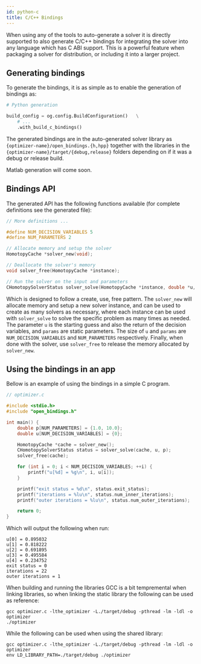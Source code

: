 ```yaml
---
id: python-c
title: C/C++ Bindings
---
```


<script type="text/x-mathjax-config">MathJax.Hub.Config({tex2jax: {inlineMath: [['$','$'], ['\\(','\\)']]}});</script>
<script type="text/javascript" async src="https://cdn.mathjax.org/mathjax/latest/MathJax.js?config=TeX-AMS-MML_HTMLorMML"></script>

When using any of the tools to auto-generate a solver it is directly supported to also generate C/C++ bindings for integrating the solver into any language which has C ABI support. This is a powerful feature when packaging a solver for distribution, or including it into a larger project.

## Generating bindings

To generate the bindings, it is as simple as to enable the generation of bindings as:

```python
# Python generation

build_config = og.config.BuildConfiguration()   \
    # ...
    .with_build_c_bindings()
```

The generated bindings are in the auto-generated solver library as `{optimizer-name}/open_bindings.{h,hpp}` together with the libraries in the `{optimizer-name}/target/{debug,release}` folders depending on if it was a debug or release build.

Matlab generation will come soon.

## Bindings API

The generated API has the following functions available (for complete definitions see the generated file):

```c
// More definitions ...

#define NUM_DECISION_VARIABLES 5
#define NUM_PARAMETERS 2

// Allocate memory and setup the solver
HomotopyCache *solver_new(void);

// Deallocate the solver's memory
void solver_free(HomotopyCache *instance);

// Run the solver on the input and parameters
CHomotopySolverStatus solver_solve(HomotopyCache *instance, double *u, const double *params);
```

Which is designed to follow a create, use, free pattern. The `solver_new` will allocate memory and setup a new solver instance, and can be used to create as many solvers as necessary, where each instance can be used with `solver_solve` to solve the specific problem as many times as needed. The parameter `u` is the starting guess and also the return of the decision variables, and `params` are static parameters. The size of `u` and `params` are `NUM_DECISION_VARIABLES` and `NUM_PARAMETERS` respectively. Finally, when done with the solver, use `solver_free` to release the memory allocated by `solver_new`.

## Using the bindings in an app

Bellow is an example of using the bindings in a simple C program.

```c
// optimizer.c

#include <stdio.h>
#include "open_bindings.h"

int main() {
	double p[NUM_PARAMETERS] = {1.0, 10.0};
	double u[NUM_DECISION_VARIABLES] = {0};

	HomotopyCache *cache = solver_new();
	CHomotopySolverStatus status = solver_solve(cache, u, p);
	solver_free(cache);

	for (int i = 0; i < NUM_DECISION_VARIABLES; ++i) {
		printf("u[%d] = %g\n", i, u[i]);
	}

	printf("exit status = %d\n", status.exit_status);
	printf("iterations = %lu\n", status.num_inner_iterations);
	printf("outer iterations = %lu\n", status.num_outer_iterations);

	return 0;
}
```

Which will output the following when run:

```console
u[0] = 0.895032
u[1] = 0.818222
u[2] = 0.691895
u[3] = 0.495584
u[4] = 0.234752
exit status = 0
iterations = 22
outer iterations = 1
```

When building and running the libraries GCC is a bit tempremental when linking libraries, so when linking the static library the following can be used as reference:

```console
gcc optimizer.c -lthe_optimizer -L./target/debug -pthread -lm -ldl -o optimizer
./optimizer
```

While the following can be used when using the shared library:

```console
gcc optimizer.c -lthe_optimizer -L./target/debug -pthread -lm -ldl -o optimizer
env LD_LIBRARY_PATH=./target/debug ./optimizer
```

